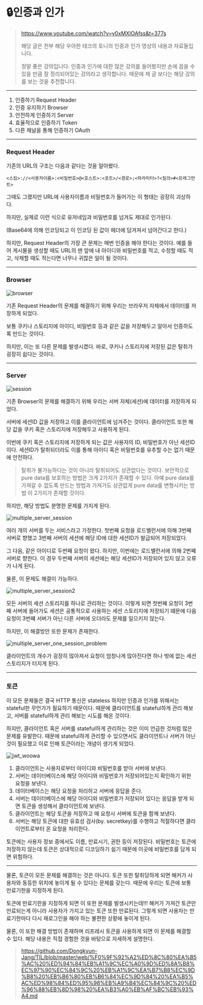 # 🔒인증과 인가

> https://www.youtube.com/watch?v=y0xMXlOAfss&t=377s
>
> 해당 글은 전부 해당 우아한 테크의 토니의 인증과 인가 영상의 내용과 자료들입니다.
>
> 정말 좋은 강의입니다. 인증과 인가에 대한 많은 강의를 들어봤지만 손에 꼽을 수 있을 만큼 잘 정리되어있는 강의라고 생각합니다. 때문에 제 글 보다는 해당 강의를 보는 것을 추천합니다.

---

1. 인증하기 Request Header
2. 인증 유지하기 Browser
3. 안전하게 인증하기 Server
4. 효율적으로 인증하기 Token
5. 다른 채널을 통해 인증하기 OAuth

---

### Request Header

기존의 URL의 구조는 다음과 같다는 것을 알아봤다.

`<스킴>://<사용자이름>:<비밀번호>@<호스트>:<포트>/<경로>;<파라미터>?<질의>#<프래그먼트>`

그때도 그랬지만 URL에 사용자이름과 비밀번호가 들어가는 이 형태는 굉장히 괴상하다.

하지만, 실제로 이런 식으로 유저네임과 비밀번호를 넘겨도 제대로 인가된다.

(Base64에 의해 인코딩되고 이 인코딩 된 값이 헤더에 담겨져서 넘어간다고 한다.)

하지만, Request Header의 가장 큰 문제는 매번 인증을 해야 한다는 것이다. 예를 들어 게시물을 생성할 때도 URL의 맨 앞에 내 아이디와 비밀번호를 적고, 수정할 때도 적고, 삭제할 때도 적는다면 너무나 귀찮은 일이 될 것이다.

---

### Browser

![browser](../assets/img/browser.jpg)

기존 Request Header의 문제를 해결하기 위해 우리는 브라우저 자체에서 데이터를 저장하게 되었다.

보통 쿠키나 스토리지에 아이디, 비밀번호 등과 같은 값을 저장해두고 알아서 인증하도록 만드는 것이다.

하지만, 이는 또 다른 문제를 발생시켰다. 바로, 쿠키나 스토리지에 저장된 값은 탈취가 굉장히 쉽다는 것이다. 

---

### Server

![session](../assets/img/session.jpg)

기존 Browser의 문제를 해결하기 위해 우리는 서버 자체(세션)에 데이터를 저장하게 되었다.

서버에 세션ID 값을 저장하고 이를 클라이언트에 넘겨주는 것이다. 클라이언트 또한 해당 값을 쿠키 혹은 스토리지에 저장해두고 사용하게 된다. 

이번에 쿠키 혹은 스토리지에 저장하게 되는 값은 사용자의 ID, 비밀번호가 아닌 세션ID이다. 세션ID가 탈취되더라도 이를 통해 아이디 혹은 비밀번호를 유추할 수는 없기 때문에 안전하다. 

> 탈취가 불가능하다는 것이 아니라 탈취되어도 상관없다는 것이다. 보안적으로 pure data를 보호하는 방법은 크게 2가지가 존재할 수 있다. 아예 pure data를 가져갈 수 없도록 만드는 방법과 가져가도 상관없게 pure data를 변형시키는 방법 이 2가지가 존재할 것이다.

하지만, 해당 방법도 분명한 문제를 가지게 된다.

![multiple_server_session](../assets/img/multiple_server_session.jpg)

여러 개의 서버를 두는 서비스라고 가정한다. 첫번째 요청을 로드밸런서에 의해 3번째 서버로 향했고 3번째 서버의 세션에 해당 ID에 대한 세션ID가 발급되어 저장되었다.

그 다음, 같은 아이디로 두번째 요청이 왔다. 하지만, 이번에는 로드밸런서에 의해 2번째 서버로 향한다. 이 경우 두번째 서버의 세션에는 해당 세션ID가 저장되어 있지 않고 오류가 나게 된다.

물론, 이 문제도 해결이 가능하다.

![multiple_server_session2](../assets/img/multiple_server_session2.jpg)

모든 서버의 세션 스토리지를 하나로 관리하는 것이다. 이렇게 되면 첫번째 요청이 3번째 서버에 들어가도 세션은 공통적으로 사용하는 세션 스토리지에 저장되기 떄문에 다음 요청이 3번쨰 서버가 아닌 다른 서버에 오더라도 문제를 일으키지 않는다.

하지만, 이 해결방안 또한 문제가 존재한다.

![multiple_server_one_session_problem](../assets/img/multiple_server_one_session_problem.jpg)

클라이언트의 개수가 굉장히 많아져서 요청이 엄청나게 많아진다면 하나 밖에 없는 세션 스토리지가 터지게 된다.

---

### 토큰

이 모든 문제들은 결국 HTTP 통신은 stateless 하지만 인증과 인가를 위해서는 stateful한 무언가가 필요하기 때문이다. 때문에 클라이언트를 stateful하게 관리 해보고, 서버를 stateful하게 관리 해보는 시도를 해온 것이다.

하지만, 클라이언트 혹은 서버를 stateful하게 관리하는 것은 이미 언급한 것처럼 많은 문제를 유발한다. 때문에 stateful하게 관리할 수 있으면서도 클라이언트나 서버가 아닌 것이 필요했고 이로 인해 토큰이라는 개념이 생기게 되었다.

![jwt_woowa](../assets/img/jwt_woowa.jpg)

1. 클라이언트는 사용자로부터 아이디와 비밀번호를 받아 서버에 보낸다.
2. 서버는 데이터베이스에 해당 아이디와 비밀번호가 저장되어있는지 확인하기 위한 요청을 보낸다.
3. 데이터베이스는 해당 요청을 처리하고 서버에 응답을 준다.
4. 서버는 데이터베이스에 해당 아이디와 비밀번호가 저장되어 있다는 응답을 받게 되면 토큰을 생성해서 클라이언트에 보낸다.
5. 클라이언트는 해당 토큰을 저장하고 매 요청시 서버에 토큰을 함께 보낸다.
6. 서버는 해당 토큰에 대한 유효성 검사(by. secretkey)를 수행하고 적절하다면 클라이언트로부터 온 요청을 처리한다.

토큰에는 사용자 정보 중에서도 이름, 만료시기, 권한 등이 저장된다. 비밀번호는 토큰에 저장하지 않는데 토큰은 상대적으로 디코딩하기 쉽기 때문에 이곳에 비밀번호를 담게 되면 위험하다.

---

물론, 토큰이 모든 문제를 해결하는 것은 아니다. 토큰 또한 탈취당하게 되면 해커가 사용자와 동등한 위치에 놓이게 될 수 있다는 문제를 갖는다. 때문에 우리는 토큰에 보통 만료기한을 지정하게 된다.

토큰에 만료기한을 지정하게 되면 이 또한 문제를 발생시키는데!!! 해커가 가져간 토큰만 만료되는게 아니라 사용자가 가지고 있는 토큰 또한 만료된다. 그렇게 되면 사용자는 만료기한마다 다시 재로그인을 해야 하는 불편한 상황에 놓이게 된다.

물론, 이 또한 해결 방법이 존재하며 리프레시 토큰을 사용하게 되면 이 문제를 해결할 수 있다. 해당 내용은 직접 경험한 것을 바탕으로 자세하게 설명한다.

> https://github.com/Dongkyun-Jang/TIL/blob/master/web/%F0%9F%92%A2%ED%8C%80%EA%B5%AC%20%ED%94%84%EB%A1%9C%EC%A0%9D%ED%8A%B8%EC%97%90%EC%84%9C%20%EB%A1%9C%EA%B7%B8%EC%9D%B8%20%EB%B6%80%EB%B6%84%EC%9D%84%20%EA%B5%AC%ED%98%84%ED%95%98%EB%A9%B4%EC%84%9C%20%ED%96%88%EB%8D%98%20%EA%B3%A0%EB%AF%BC%EB%93%A4.md
